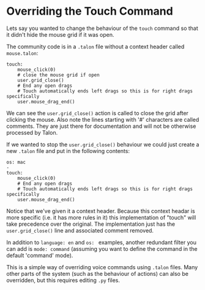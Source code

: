 # Overriding the Touch Command

Lets say you wanted to change the behaviour of the `touch` command so that it didn't hide the mouse grid if it was open.

The community code is in a `.talon` file without a context header called `mouse.talon`:

```talon
touch:
    mouse_click(0)
    # close the mouse grid if open
    user.grid_close()
    # End any open drags
    # Touch automatically ends left drags so this is for right drags specifically
    user.mouse_drag_end()
```

We can see the `user.grid_close()` action is called to close the grid after clicking the mouse. Also note the lines starting with '#' characters are called comments. They are just there for documentation and will not be otherwise processed by Talon.

If we wanted to stop the `user.grid_close()` behaviour we could just create a new `.talon` file and put in the following contents:

```talon
os: mac
-
touch:
    mouse_click(0)
    # End any open drags
    # Touch automatically ends left drags so this is for right drags specifically
    user.mouse_drag_end()
```

Notice that we've given it a context header. Because this context headar is more specific (i.e. it has more rules in it) this implementation of "touch" will take precedence over the original. 
The implementation just has the `user.grid_close()` line and associated comment removed.

In addition to `language: en` and `os: ` examples, another redundant filter you can add is `mode: command` (assuming you want to define the command in the default 'command' mode).

This is a simple way of overriding voice commands using `.talon` files. Many other parts of the system (such as the behaviour of actions) can also be overridden, but this requires editing `.py` files.

